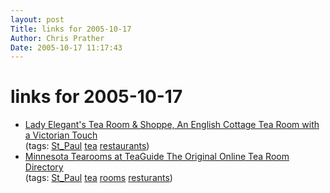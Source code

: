 ```yaml
---
layout: post
Title: links for 2005-10-17  
Author: Chris Prather
Date: 2005-10-17 11:17:43
---
```


# links for 2005-10-17
<ul class="delicious">
	<li>
		<div class="delicious-link"><a href="http://www.ladyelegantstea.com/whatsnew.html">Lady Elegant's Tea Room & Shoppe, An English Cottage Tea Room with a Victorian Touch</a></div>
		<div class="delicious-tags">(tags: <a href="http://del.icio.us/perigrin/St_Paul">St_Paul</a> <a href="http://del.icio.us/perigrin/tea">tea</a> <a href="http://del.icio.us/perigrin/restaurants">restaurants</a>)</div>
	</li>
	<li>
		<div class="delicious-link"><a href="http://www.teaguide.net/tearoomsminnesota.htm">Minnesota Tearooms at TeaGuide The Original Online Tea Room Directory</a></div>
		<div class="delicious-tags">(tags: <a href="http://del.icio.us/perigrin/St_Paul">St_Paul</a> <a href="http://del.icio.us/perigrin/tea">tea</a> <a href="http://del.icio.us/perigrin/rooms">rooms</a> <a href="http://del.icio.us/perigrin/resturants">resturants</a>)</div>
	</li>
</ul>

